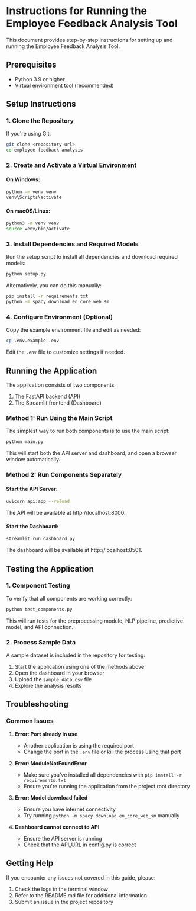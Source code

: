 # Instructions for Running the Employee Feedback Analysis Tool

This document provides step-by-step instructions for setting up and running the Employee Feedback Analysis Tool.

## Prerequisites

- Python 3.9 or higher
- Virtual environment tool (recommended)

## Setup Instructions

### 1. Clone the Repository

If you're using Git:

```bash
git clone <repository-url>
cd employee-feedback-analysis
```

### 2. Create and Activate a Virtual Environment

#### On Windows:
```bash
python -m venv venv
venv\Scripts\activate
```

#### On macOS/Linux:
```bash
python3 -m venv venv
source venv/bin/activate
```

### 3. Install Dependencies and Required Models

Run the setup script to install all dependencies and download required models:

```bash
python setup.py
```

Alternatively, you can do this manually:

```bash
pip install -r requirements.txt
python -m spacy download en_core_web_sm
```

### 4. Configure Environment (Optional)

Copy the example environment file and edit as needed:

```bash
cp .env.example .env
```

Edit the `.env` file to customize settings if needed.

## Running the Application

The application consists of two components:
1. The FastAPI backend (API)
2. The Streamlit frontend (Dashboard)

### Method 1: Run Using the Main Script

The simplest way to run both components is to use the main script:

```bash
python main.py
```

This will start both the API server and dashboard, and open a browser window automatically.

### Method 2: Run Components Separately

#### Start the API Server:

```bash
uvicorn api:app --reload
```

The API will be available at http://localhost:8000.

#### Start the Dashboard:

```bash
streamlit run dashboard.py
```

The dashboard will be available at http://localhost:8501.

## Testing the Application

### 1. Component Testing

To verify that all components are working correctly:

```bash
python test_components.py
```

This will run tests for the preprocessing module, NLP pipeline, predictive model, and API connection.

### 2. Process Sample Data

A sample dataset is included in the repository for testing:

1. Start the application using one of the methods above
2. Open the dashboard in your browser
3. Upload the `sample_data.csv` file
4. Explore the analysis results

## Troubleshooting

### Common Issues

1. **Error: Port already in use**
   - Another application is using the required port
   - Change the port in the `.env` file or kill the process using that port

2. **Error: ModuleNotFoundError**
   - Make sure you've installed all dependencies with `pip install -r requirements.txt`
   - Ensure you're running the application from the project root directory

3. **Error: Model download failed**
   - Ensure you have internet connectivity
   - Try running `python -m spacy download en_core_web_sm` manually

4. **Dashboard cannot connect to API**
   - Ensure the API server is running
   - Check that the API_URL in config.py is correct

## Getting Help

If you encounter any issues not covered in this guide, please:

1. Check the logs in the terminal window
2. Refer to the README.md file for additional information
3. Submit an issue in the project repository 